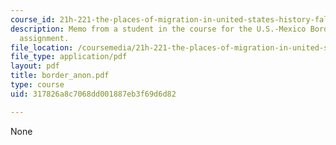 ```yaml
---
course_id: 21h-221-the-places-of-migration-in-united-states-history-fall-2006
description: Memo from a student in the course for the U.S.-Mexico Border Relations
  assignment.
file_location: /coursemedia/21h-221-the-places-of-migration-in-united-states-history-fall-2006/317826a8c7068dd001887eb3f69d6d82_border_anon.pdf
file_type: application/pdf
layout: pdf
title: border_anon.pdf
type: course
uid: 317826a8c7068dd001887eb3f69d6d82

---
```

None